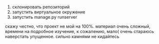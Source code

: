 1. склонировать репозиторий
2. запустить виртуальное окружение
3. запустить manage.py runserver

скажу честно, что проект не мой на 100%. материал очень сложный, времени на подробное изучение, к сожалению, мало(
очень стараюсь наверстать упущенное. 
сильно камнями не кидайтесь

